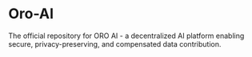 # Oro-AI
The official repository for ORO AI - a decentralized AI platform enabling secure, privacy-preserving, and compensated data contribution.
